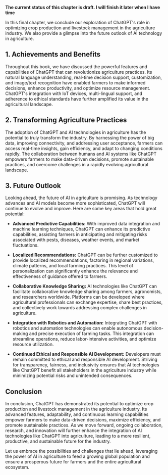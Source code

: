 **The current status of this chapter is draft. I will finish it later when I have time**

In this final chapter, we conclude our exploration of ChatGPT's role in optimizing crop production and livestock management in the agriculture industry. We also provide a glimpse into the future outlook of AI technology in agriculture.

**1. Achievements and Benefits**
--------------------------------

Throughout this book, we have discussed the powerful features and capabilities of ChatGPT that can revolutionize agriculture practices. Its natural language understanding, real-time decision support, customization, and image/text recognition have enabled farmers to make informed decisions, enhance productivity, and optimize resource management. ChatGPT's integration with IoT devices, multi-lingual support, and adherence to ethical standards have further amplified its value in the agricultural landscape.

**2. Transforming Agriculture Practices**
-----------------------------------------

The adoption of ChatGPT and AI technologies in agriculture has the potential to truly transform the industry. By harnessing the power of big data, improving connectivity, and addressing user acceptance, farmers can access real-time insights, gain efficiency, and adapt to changing conditions rapidly. The collaboration between humans and AI systems like ChatGPT empowers farmers to make data-driven decisions, promote sustainable practices, and overcome challenges in a rapidly evolving agricultural landscape.

**3. Future Outlook**
---------------------

Looking ahead, the future of AI in agriculture is promising. As technology advances and AI models become more sophisticated, ChatGPT will continue to evolve and improve. Here are some key areas that hold great potential:

* **Advanced Predictive Capabilities:** With improved data integration and machine learning techniques, ChatGPT can enhance its predictive capabilities, assisting farmers in anticipating and mitigating risks associated with pests, diseases, weather events, and market fluctuations.

* **Localized Recommendations:** ChatGPT can be further customized to provide localized recommendations, factoring in regional variations, climate patterns, and local farming practices. This level of personalization can significantly enhance the relevance and effectiveness of guidance offered to farmers.

* **Collaborative Knowledge Sharing:** AI technologies like ChatGPT can facilitate collaborative knowledge sharing among farmers, agronomists, and researchers worldwide. Platforms can be developed where agricultural professionals can exchange expertise, share best practices, and collectively work towards addressing complex challenges in agriculture.

* **Integration with Robotics and Automation:** Integrating ChatGPT with robotics and automation technologies can enable autonomous decision-making and precise execution of farming tasks. This integration can streamline operations, reduce labor-intensive activities, and optimize resource utilization.

* **Continued Ethical and Responsible AI Development:** Developers must remain committed to ethical and responsible AI development. Striving for transparency, fairness, and inclusivity ensures that AI technologies like ChatGPT benefit all stakeholders in the agriculture industry while minimizing potential risks and unintended consequences.

**Conclusion**
--------------

In conclusion, ChatGPT has demonstrated its potential to optimize crop production and livestock management in the agriculture industry. Its advanced features, adaptability, and continuous learning capabilities empower farmers to make data-driven decisions, maximize efficiency, and promote sustainable practices. As we move forward, ongoing collaboration, research, and innovation will further enhance the integration of AI technologies like ChatGPT into agriculture, leading to a more resilient, productive, and sustainable future for the industry.

Let us embrace the possibilities and challenges that lie ahead, leveraging the power of AI in agriculture to feed a growing global population and ensure a prosperous future for farmers and the entire agricultural ecosystem.
